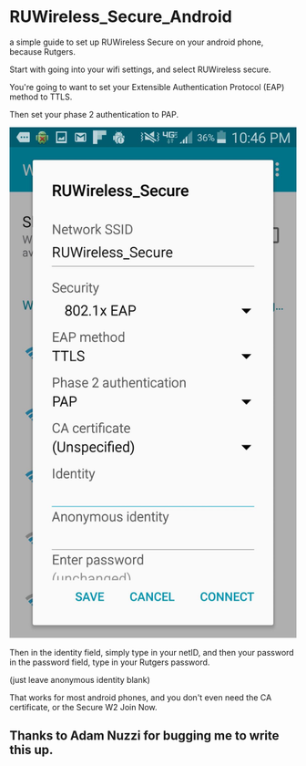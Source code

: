 # RUWireless_Secure_Android
a simple guide to set up RUWireless Secure on your android phone, because Rutgers. 



Start with going into your wifi settings, and select RUWireless secure.  

You're going to want to set your Extensible Authentication Protocol (EAP) method to TTLS. 


Then set your phase 2 authentication to PAP. 

![](https://raw.githubusercontent.com/DavidAwad/RUWireless_Secure_Android/master/screenshot.jpg)


Then in the identity field, simply type in your netID, and then your password in the password field, type in your Rutgers password. 

(just leave anonymous identity blank)


That works for most android phones, and you don't even need the CA certificate, or the Secure W2 Join Now. 


## Thanks to Adam Nuzzi for bugging me to write this up. 
